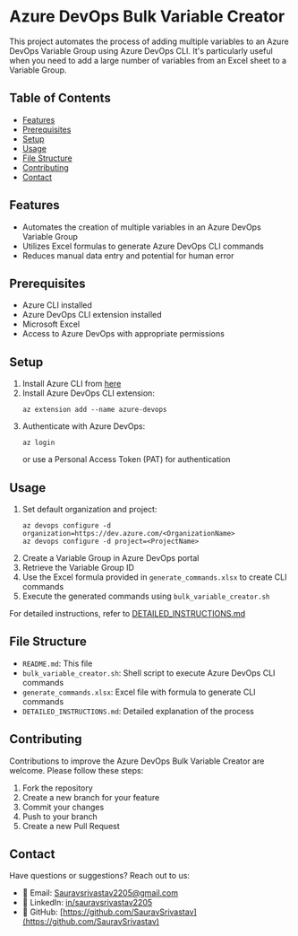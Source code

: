# Azure DevOps Bulk Variable Creator

This project automates the process of adding multiple variables to an Azure DevOps Variable Group using Azure DevOps CLI. It's particularly useful when you need to add a large number of variables from an Excel sheet to a Variable Group.

## Table of Contents
- [Features](#features)
- [Prerequisites](#prerequisites)
- [Setup](#setup)
- [Usage](#usage)
- [File Structure](#file-structure)
- [Contributing](#contributing)
- [Contact](#contact)

## Features
- Automates the creation of multiple variables in an Azure DevOps Variable Group
- Utilizes Excel formulas to generate Azure DevOps CLI commands
- Reduces manual data entry and potential for human error

## Prerequisites
- Azure CLI installed
- Azure DevOps CLI extension installed
- Microsoft Excel
- Access to Azure DevOps with appropriate permissions

## Setup
1. Install Azure CLI from [here](https://docs.microsoft.com/en-us/cli/azure/install-azure-cli)
2. Install Azure DevOps CLI extension:
   ```
   az extension add --name azure-devops
   ```
3. Authenticate with Azure DevOps:
   ```
   az login
   ```
   or use a Personal Access Token (PAT) for authentication

## Usage
1. Set default organization and project:
   ```
   az devops configure -d organization=https://dev.azure.com/<OrganizationName>
   az devops configure -d project=<ProjectName>
   ```
2. Create a Variable Group in Azure DevOps portal
3. Retrieve the Variable Group ID
4. Use the Excel formula provided in `generate_commands.xlsx` to create CLI commands
5. Execute the generated commands using `bulk_variable_creator.sh`

For detailed instructions, refer to [DETAILED_INSTRUCTIONS.md](./DETAILED_INSTRUCTIONS.md)

## File Structure
- `README.md`: This file
- `bulk_variable_creator.sh`: Shell script to execute Azure DevOps CLI commands
- `generate_commands.xlsx`: Excel file with formula to generate CLI commands
- `DETAILED_INSTRUCTIONS.md`: Detailed explanation of the process

## Contributing
Contributions to improve the Azure DevOps Bulk Variable Creator are welcome. Please follow these steps:
1. Fork the repository
2. Create a new branch for your feature
3. Commit your changes
4. Push to your branch
5. Create a new Pull Request

## Contact

Have questions or suggestions? Reach out to us:
- 📧 Email: [Sauravsrivastav2205@gmail.com](mailto:Sauravsrivastav2205@gmail.com)
- 💼 LinkedIn: [in/sauravsrivastav2205](https://www.linkedin.com/in/sauravsrivastav2205)
- 🐙 GitHub: [https://github.com/SauravSrivastav](https://github.com/SauravSrivastav)
